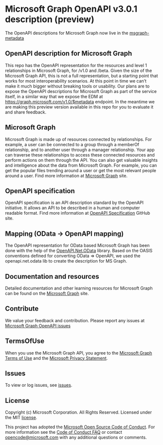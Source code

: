 # Microsoft Graph OpenAPI v3.0.1 description (preview)

The OpenAPI descriptions for Microsoft Graph now live in the [msgraph-metadata](https://github.com/microsoftgraph/msgraph-metadata)


## OpenAPI description for Microsoft Graph 
This repo has the OpenAPI representation for the resources and level 1 relationships in Microsoft Graph, for /v1.0 and /beta. Given the size of the Microsoft Graph API, this is not a full representation, but a starting point that works for most interoperability scenarios. At this point in time we can’t make it much bigger without breaking tools or usability. 
Our plans are to expose the OpenAPI descriptions for Microsoft Graph as part of the service itself, in a similar way that we expose the EDM at https://graph.microsoft.com/v1.0/$metadata endpoint. In the meantime we are making this preview version available in this repo for you to evaluate it and share feedback. 

## Microsoft Graph
Microsoft Graph is made up of resources connected by relationships. For example, a user can be connected to a group through a memberOf relationship, and to another user through a manager relationship. Your app can traverse these relationships to access these connected resources and perform actions on them through the API.
You can also get valuable insights and intelligence about the data from Microsoft Graph. For example, you can get the popular files trending around a user or get the most relevant people around a user.
Find more information at [Microsoft Graph](https://developer.microsoft.com/en-us/graph/docs/concepts/overview) site.

## OpenAPI specification
OpenAPI specification is an API description standard by the OpenAPI initiative. It allows an API to be described in a human and computer readable format. Find more information at [OpenAPI Specification](https://github.com/OAI/OpenAPI-Specification) GitHub site.

## Mapping (OData -> OpenAPI mapping)
The OpenAPI representation for OData based Microsoft Graph has been done with the help of the [OpenAPI.Net.OData](https://github.com/Microsoft/OpenAPI.NET.OData) library. Based on the OASIS conventions defined for converting OData => OpenAPI, we used the openapi.net.odata lib to create the description for MS Graph. 

## Documentation and resources
Detailed documentation and other learning resources for Microsoft Graph can be found on the [Microsoft Graph](https://developer.microsoft.com/en-us/graph/docs/concepts/overview) site.

## Contribute
We value your feedback and contribution. Please report any issues at [Microsoft Graph OpenAPI issues](https://github.com/microsoftgraph/microsoft-graph-open-api-v3/issues)

## TermsOfUse
When you use the Microsoft Graph API, you agree to the [Microsoft Graph Terms of Use](https://aka.ms/msgraphtou) and the [Microsoft Privacy Statement](https://go.microsoft.com/fwlink/?LinkId=521839).

## Issues
To view or log issues, see [issues](https://github.com/microsoftgraph/microsoft-graph-open-api-v3).

## License
Copyright (c) Microsoft Corporation. All Rights Reserved. Licensed under the MIT [license](LICENSE).

This project has adopted the [Microsoft Open Source Code of Conduct](https://opensource.microsoft.com/codeofconduct/). For more information see the [Code of Conduct FAQ](https://opensource.microsoft.com/codeofconduct/faq/) or contact [opencode@microsoft.com](mailto:opencode@microsoft.com) with any additional questions or comments.
